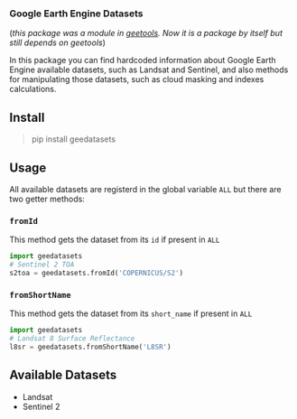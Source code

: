### Google Earth Engine Datasets
(_this package was a module in [geetools](https://github.com/gee-community/gee_tools). 
Now it is a package by itself but still depends on geetools_)

In this package you can find hardcoded information about Google Earth Engine 
available datasets, such as Landsat and Sentinel, and also methods for 
manipulating those datasets, such as cloud masking and indexes calculations.

## Install
> pip install geedatasets

## Usage
All available datasets are registerd in the global variable `ALL` but there are
two getter methods:

### `fromId`
This method gets the dataset from its `id` if present in `ALL`

```python
import geedatasets
# Sentinel 2 TOA
s2toa = geedatasets.fromId('COPERNICUS/S2')
```

### `fromShortName`
This method gets the dataset from its `short_name` if present in `ALL`

```python
import geedatasets
# Landsat 8 Surface Reflectance
l8sr = geedatasets.fromShortName('L8SR')
```

## Available Datasets
- Landsat
- Sentinel 2